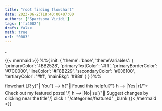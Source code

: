 ```yaml
---
title: "root finding flowchart"
date: 2023-06-25T18:40:00+07:00
authors: ['Sparisoma Viridi']
tags: ['fi4002']
draft: false
math: true
url: "0003"
---
```

..

{{< mermaid >}}
%%{
  init: {
    'theme': 'base',
    'themeVariables': {
      'primaryColor': '#BB2528',
      'primaryTextColor': '#fff',
      'primaryBorderColor': '#7C0000',
      'lineColor': '#F8B229',
      'secondaryColor': '#006100',
      'tertiaryColor': '#fff',
      'mainBkg': '#888'
    }
  }
}%%

flowchart LR
    y("👫 You") --> h{"🤝 Found this helpful?"}
    h --> |Yes| r[/"⭐ Check out my featured posts!"/]
    h --> |No| su[/"📝 Suggest changes by clicking near the title"/]
    click r "/categories/featured" _blank
{{< /mermaid >}}
